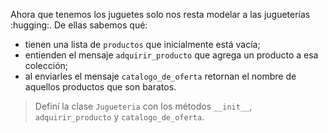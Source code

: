 Ahora que tenemos los juguetes solo nos resta modelar a las jugueterías :hugging:. De ellas sabemos qué:

* tienen una lista de `productos` que inicialmente está vacía;
* entienden el mensaje `adquirir_producto` que agrega un producto a esa colección;
* al enviarles el mensaje `catalogo_de_oferta` retornan el nombre de aquellos productos que son baratos. 

> Definí la clase `Jugueteria` con los métodos `__init__`, `adquirir_producto` y `catalogo_de_oferta`.